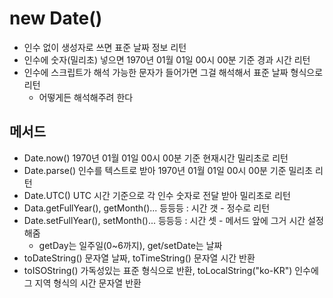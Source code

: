 # new Date()

- 인수 없이 생성자로 쓰면 표준 날짜 정보 리턴
- 인수에 숫자(밀리초) 넣으면 1970년 01월 01일 00시 00분 기준 경과 시간 리턴
- 인수에 스크립트가 해석 가능한 문자가 들어가면 그걸 해석해서 표준 날짜 형식으로 리턴
  - 어떻게든 해석해주려 한다

## 메서드

- Date.now() 1970년 01월 01일 00시 00분 기준 현재시간 밀리초로 리턴
- Date.parse() 인수를 텍스트로 받아 1970년 01월 01일 00시 00분 기준 밀리초 리턴
- Date.UTC() UTC 시간 기준으로 각 인수 숫자로 전달 받아 밀리초로 리턴
- Data.getFullYear(), getMonth()... 등등등 : 시간 갯 - 정수로 리턴
- Date.setFullYear(), setMonth()... 등등등 : 시간 셋 - 메서드 앞에 그거 시간 설정해줌
  - getDay는 일주일(0~6까지), get/setDate는 날짜
- toDateString() 문자열 날짜, toTimeString() 문자열 시간 반환
- toISOString() 가독성있는 표준 형식으로 반환, toLocalString("ko-KR") 인수에 그 지역 형식의 시간 문자열 반환
